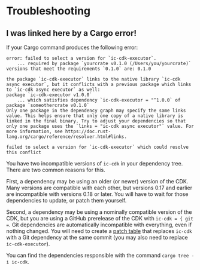 # Troubleshooting

## I was linked here by a Cargo error!

If your Cargo command produces the following error:

```
error: failed to select a version for `ic-cdk-executor`.
    ... required by package `yourcrate v0.1.0 (/Users/you/yourcrate)`
versions that meet the requirements `0.1.0` are: 0.1.0

the package `ic-cdk-executor` links to the native library `ic-cdk async executor`, but it conflicts with a previous package which links to `ic-cdk async executor` as well:
package `ic-cdk-executor v1.0.0`
    ... which satisfies dependency `ic-cdk-executor = "^1.0.0` of package `someothercrate v0.1.0`
Only one package in the dependency graph may specify the same links value. This helps ensure that only one copy of a native library is linked in the final binary. Try to adjust your dependencies so that only one package uses the `links = "ic-cdk async executor"` value. For more information, see https://doc.rust-lang.org/cargo/reference/resolver.html#links.

failed to select a version for `ic-cdk-executor` which could resolve this conflict
```

You have two incompatible versions of `ic-cdk` in your dependency tree. There are two common reasons for this.

First, a dependency may be using an older (or newer) version of the CDK. Many versions are compatible with each other, but versions 0.17 and earlier are incompatible with versions 0.18 or later. You will have to wait for those dependencies to update, or patch them yourself.

Second, a dependency may be using a nominally compatible version of the CDK, but you are using a GitHub prerelease of the CDK with `ic-cdk = { git =`. Git dependencies are automatically incompatible with everything, even if nothing changed. You will need to create a [patch table](https://doc.rust-lang.org/cargo/reference/overriding-dependencies.html) that replaces `ic-cdk` with a Git dependency at the same commit (you may also need to replace `ic-cdk-executor`).

You can find the dependencies responsible with the command `cargo tree -i ic-cdk`.
